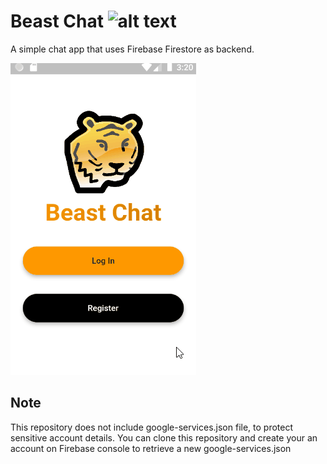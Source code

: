 # Beast Chat  <img src="https://upload.wikimedia.org/wikipedia/commons/thumb/f/f5/Tiger_Icon.svg/1200px-Tiger_Icon.svg.png" alt="alt text" width="40" height="40"> 

A simple chat app that uses Firebase Firestore as backend.

![](beast_chat_gif.gif)

## Note

This repository does not include google-services.json file, to protect sensitive account details. You can clone this repository and create your an account on Firebase console to retrieve a new google-services.json

